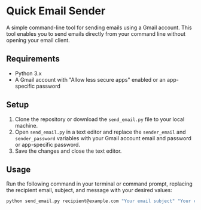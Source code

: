 # Quick Email Sender

A simple command-line tool for sending emails using a Gmail account. This tool enables you to send emails directly from your command line without opening your email client.

## Requirements

- Python 3.x
- A Gmail account with "Allow less secure apps" enabled or an app-specific password

## Setup

1. Clone the repository or download the `send_email.py` file to your local machine.
2. Open `send_email.py` in a text editor and replace the `sender_email` and `sender_password` variables with your Gmail account email and password or app-specific password.
3. Save the changes and close the text editor.

## Usage

Run the following command in your terminal or command prompt, replacing the recipient email, subject, and message with your desired values:

```sh
python send_email.py recipient@example.com "Your email subject" "Your email message"
